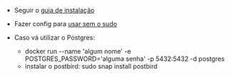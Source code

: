 * Seguir o [guia de instalação](https://docs.docker.com/get-docker/)
* Fazer config para [usar sem o sudo](https://docs.docker.com/engine/install/linux-postinstall/#manage-docker-as-a-non-root-user)

* Caso vá utilizar o Postgres:
  * docker run --name 'algum nome' -e POSTGRES_PASSWORD='alguma senha' -p 5432:5432 -d postgres
  * instalar o postbird: sudo snap install postbird
